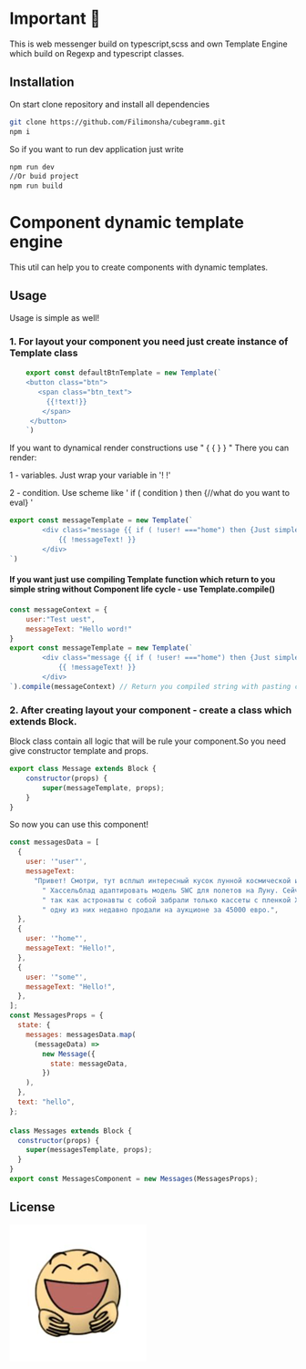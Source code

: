 # Important 🤫

This is web messenger build on typescript,scss
and own Template Engine which build on Regexp and typescript classes.

## Installation

On start clone repository and install all dependencies

```bash
git clone https://github.com/Filimonsha/cubegramm.git
npm i
```
So if you want to run dev application just write
```bash
npm run dev
//Or buid project
npm run build
```

# Component dynamic template engine
This util can help you to create components with dynamic templates.

## Usage 
Usage is simple as well!

### 1. For layout your component you need just create instance of Template class

```js
    export const defaultBtnTemplate = new Template(`
    <button class="btn">
       <span class="btn_text">
         {{!text!}}
        </span>
     </button>
    `)
```
If you want to dynamical render constructions use " { { } } "
There you can render:

1 - variables. Just wrap your variable in '! !'

2 - condition. Use scheme like ' if ( condition ) then {//what do you want to eval} '
```js
export const messageTemplate = new Template(`
        <div class="message {{ if ( !user! ==="home") then {Just simple string} }} ">
            {{ !messageText! }}
        </div>
`)
```
#### If you want just use compiling Template function which return to you simple string without Component life cycle  - use Template.compile()
```js
const messageContext = {
    user:"Test uest",
    messageText: "Hello word!"
}
export const messageTemplate = new Template(`
        <div class="message {{ if ( !user! ==="home") then {Just simple string} }} ">
            {{ !messageText! }}
        </div>
`).compile(messageContext) // Return you compiled string with pasting context
```
### 2. After creating layout your component - create a class which extends Block.

Block class contain all logic that will be rule your component.So you need give constructor template and props.
```js
export class Message extends Block {
    constructor(props) {
        super(messageTemplate, props);
    }
}
```
So now you can use this component!
```js
const messagesData = [
  {
    user: '"user"',
    messageText:
      "Привет! Смотри, тут всплыл интересный кусок лунной космической истории — НАСА в какой-то момент попросила" +
        " Хассельблад адаптировать модель SWC для полетов на Луну. Сейчас мы все знаем что астронавты летали с моделью 500 EL — и к слову говоря, все тушки этих камер все еще находятся на поверхности Луны," +
        " так как астронавты с собой забрали только кассеты с пленкой Хассельблад в итоге адаптировал SWC для космоса, но что-то пошло не так и на ракету они так никогда и не попали. Всего их было произведено 25 штук," +
        " одну из них недавно продали на аукционе за 45000 евро.",
  },
  {
    user: '"home"',
    messageText: "Hello!",
  },
  {
    user: '"some"',
    messageText: "Hello!",
  },
];
const MessagesProps = {
  state: {
    messages: messagesData.map(
      (messageData) =>
        new Message({
          state: messageData,
        })
    ),
  },
  text: "hello",
};

class Messages extends Block {
  constructor(props) {
    super(messagesTemplate, props);
  }
}
export const MessagesComponent = new Messages(MessagesProps);
```

## License
![img.png](img.png)
